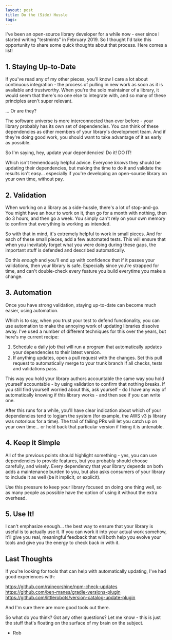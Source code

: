 ```yaml
---
layout: post
title: Do the (Side) Hussle
tags: 
---
```


I've been an open-source library developer for a while now - ever since I started writing "testmints" in February 2019. So I thought I'd take this opportunity to share some quick thoughts about that process. Here comes a list!

## 1. Staying Up-to-Date

If you've read any of my other pieces, you'll know I care a lot about continuous integration - the process of pulling in new work as soon as it is available and trustworthy. When you're the solo maintainer of a library, it would seem that there's no one else to integrate with, and so many of these principles aren't super relevant.

... Or are they?

The software universe is more interconnected than ever before - your library probably has its own set of dependencies. You can think of these dependencies as other members of your library's development team. And if they're doing good work, you should want to take advantage of it as early as possible.

So I'm saying, hey, update your dependencies! Do it! DO IT!

Which isn't tremendously helpful advice. Everyone *knows* they should be updating their dependencies, but making the time to do it and validate the results isn't easy... especially if you're developing an open-source library on your own time, without pay.

## 2. Validation

When working on a library as a side-hussle, there's a lot of stop-and-go. You might have an hour to work on it, then go for a month with nothing, then do 3 hours, and then go a week. You simply can't rely on your own memory to confirm that everything is working as intended.

So with that in mind, it's extremely helpful to work in small pieces. And for each of these small pieces, add a few automated tests. This will ensure that when you inevitably forget what you were doing during these gaps, the important stuff is defended and described automatically.

Do this *enough* and you'll end up with confidence that if it passes your validations, then your library is safe. Especially since you're strapped for time, and can't double-check every feature you build everytime you make a change.

## 3. Automation

Once you have strong validation, staying up-to-date can become much easier, using automation.

Which is to say, when you trust your test to defend functionality, you can use automation to make the annoying work of updating libraries dissolve away. I've used a number of different techniques for this over the years, but here's my current recipe:

1. Schedule a daily job that will run a program that automatically updates your dependencies to their latest version.
2. If anything updates, open a pull request with the changes. Set this pull request to automatically merge to your trunk branch if all checks, tests and validations pass.

This way you hold your library authors accountable the same way you hold yourself accountable - by using validation to confirm that nothing breaks. If you still find yourself worried about this, ask yourself - do I have any way of automatically knowing if this library works - and then see if you can write one.

After this runs for a while, you'll have clear indication about which of your dependencies tend to logjam the system (for example, the AWS v3 js library was notorious for a time). The trail of failing PRs will let you catch up on your own time... or hold back that particular version if fixing it is untenable.

## 4. Keep it Simple

All of the previous points should highlight something - yes, you can use dependencies to provide features, but you probably should choose carefully, and wisely. Every dependency that your library depends on both adds a maintenance burden to you, but also asks consumers of your library to include it as well (be it implicit, or explicit).

Use this pressure to keep your library focused on doing one thing well, so as many people as possible have the option of using it without the extra overhead.

## 5. Use It!

I can't emphasize enough... the best way to ensure that your library is useful is to actually use it. If you can work it into your actual work somehow, it'll give you real, meaningful feedback that will both help you evolve your tools and give you the energy to check back in with it.

## Last Thoughts

If you're looking for tools that can help with automatically updating, I've had good experiences with:

https://github.com/raineorshine/npm-check-updates
https://github.com/ben-manes/gradle-versions-plugin
https://github.com/littlerobots/version-catalog-update-plugin

And I'm sure there are more good tools out there.

So what do you think? Got any other questions? Let me know - this is just the stuff that's floating on the surface of my brain on the subject.

- Rob